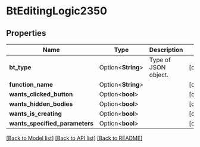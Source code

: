 # BtEditingLogic2350

## Properties

Name | Type | Description | Notes
------------ | ------------- | ------------- | -------------
**bt_type** | Option<**String**> | Type of JSON object. | [optional]
**function_name** | Option<**String**> |  | [optional]
**wants_clicked_button** | Option<**bool**> |  | [optional]
**wants_hidden_bodies** | Option<**bool**> |  | [optional]
**wants_is_creating** | Option<**bool**> |  | [optional]
**wants_specified_parameters** | Option<**bool**> |  | [optional]

[[Back to Model list]](../README.md#documentation-for-models) [[Back to API list]](../README.md#documentation-for-api-endpoints) [[Back to README]](../README.md)


